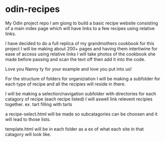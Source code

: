 # odin-recipes
My Odin project repo
I am giong to build a basic recipe website consisting
of a main index page which will have links to a few recipes using relative links.

I have decided to do a full replica of my grandmothers cookbook for this project
I will be making about 200+ pages and having them intertiwine for ease of access using relative links
I will take photos of the cookbook she made before passing and scan the text off then add it into the code.

Love you Nanny ty for your example and love you put into us!

For the structure of folders for organiziation I will be making a subfolder for each type of recipe and all the recipies will reside in there.

I will be making a selection/navigation subfolder with directories for each catagory of recipe (each recipe listed) 
I will aswell link relevent recipies together.
ex. tart filling with tarts

a recipe-select.html will be made so subcatagories can be choosen and it will lead to those lists. 

template.html will be in each folder as a ex of what each site in that catagory will look like.
